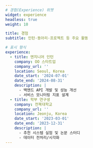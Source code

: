 ```yaml
---
# 경험(Experience) 위젯
widget: experience
headless: true
weight: 10

title: 경험
subtitle: 인턴·동아리·프로젝트 등 주요 활동

# 표시 형식
experience:
  - title: 엔지니어 인턴
    company: OO 스타트업
    company_url: ''
    location: Seoul, Korea
    date_start: '2024-07-01'
    date_end: '2024-08-31'
    description: |
      - 백엔드 API 개발 및 성능 개선
      - 서비스 모니터링 지표 설계
  - title: 학부 연구생
    company: 전북대학교
    company_url: ''
    location: Jeonju, Korea
    date_start: '2023-03-01'
    date_end: '2023-12-31'
    description: |
      - 추천 시스템 실험 및 논문 스터디
      - 데이터 전처리/시각화
---
```


